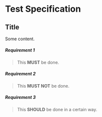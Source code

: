 # Test Specification

## Title

Some content.

##### Requirement 1

> This **MUST** be done.

##### Requirement 2

> This **MUST NOT** be done.

##### Requirement 3

> This **SHOULD** be done
> in a certain way.
